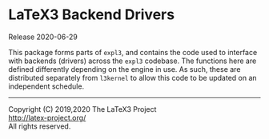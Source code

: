 LaTeX3 Backend Drivers
======================

Release 2020-06-29

This package forms parts of `expl3`, and contains the code used to interface
with backends (drivers) across the `expl3` codebase. The functions here are
defined differently depending on the engine in use. As such, these are
distributed separately from `l3kernel` to allow this code to be updated
on an independent schedule.

-----

<p>Copyright (C) 2019,2020 The LaTeX3 Project <br />
<a href="http://latex-project.org/">http://latex-project.org/</a> <br />
All rights reserved.</p>
